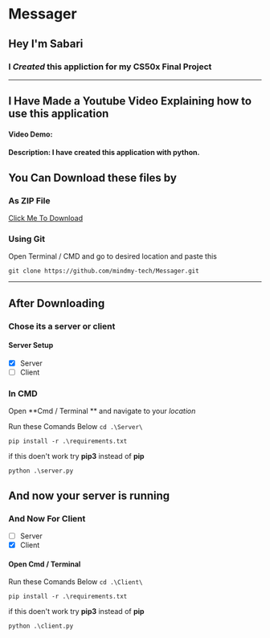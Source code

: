 # Messager

## Hey I'm Sabari 

### I *Created* this appliction for my CS50x Final Project 

---

## I Have Made a Youtube Video Explaining how to use this application 


#### Video Demo:  <URL HERE>
#### Description: I have created this application with python.

## You Can Download these files by 

### As ZIP File
[Click Me To  Download](https://github.com/mindmy-tech/Messager/archive/refs/heads/main.zip)

### Using Git 
Open Terminal / CMD and go to desired location and paste this 

`git clone https://github.com/mindmy-tech/Messager.git `

---

## After Downloading 

### Chose its a server or client 

#### Server Setup

- [x] Server 
- [ ] Client

### In CMD

Open **Cmd / Terminal ** and navigate to your *location* 

Run these Comands Below
`cd .\Server\`

`pip install -r .\requirements.txt`

if this doen't work try **pip3** instead of **pip**

`python .\server.py`


## And now your server is running 


### And Now For Client

- [ ] Server 
- [x] Client

#### Open Cmd / Terminal 

Run these Comands Below
`cd .\Client\`

`pip install -r .\requirements.txt`

if this doen't work try **pip3** instead of **pip**

`python .\client.py`

<!-- #### If its a Server  -->
